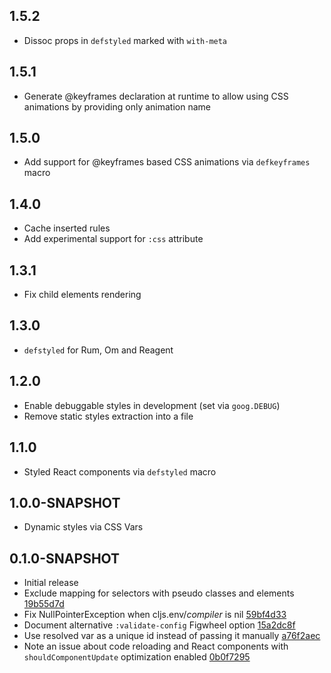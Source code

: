 ## 1.5.2
- Dissoc props in `defstyled` marked with `with-meta`

## 1.5.1
- Generate @keyframes declaration at runtime to allow using CSS animations by providing only animation name

## 1.5.0
- Add support for @keyframes based CSS animations via `defkeyframes` macro

## 1.4.0
- Cache inserted rules
- Add experimental support for `:css` attribute

## 1.3.1
- Fix child elements rendering

## 1.3.0
- `defstyled` for Rum, Om and Reagent

## 1.2.0
- Enable debuggable styles in development (set via `goog.DEBUG`)
- Remove static styles extraction into a file

## 1.1.0
- Styled React components via `defstyled` macro

## 1.0.0-SNAPSHOT
- Dynamic styles via CSS Vars

## 0.1.0-SNAPSHOT
- Initial release
- Exclude mapping for selectors with pseudo classes and elements [19b55d7d](https://github.com/roman01la/cljss/commit/19b55d7dcd8053dbd35fdcc7f4ec3de0ab4396e0)
- Fix NullPointerException when cljs.env/*compiler* is nil [59bf4d33](https://github.com/roman01la/cljss/commit/59bf4d3346f6af55322511df8b0de8e9dc0640ed)
- Document alternative `:validate-config` Figwheel option [15a2dc8f](https://github.com/roman01la/cljss/commit/15a2dc8fda08b3fe9a58f794712add412ec8a676)
- Use resolved var as a unique id instead of passing it manually [a76f2aec](https://github.com/roman01la/cljss/commit/a76f2aeccc94e5c29b47511286cfadaab7ce6936)
- Note an issue about code reloading and React components with `shouldComponentUpdate` optimization enabled [0b0f7295](https://github.com/roman01la/cljss/commit/0b0f7295c876574107f1ca86191363b3e89b11e8)

